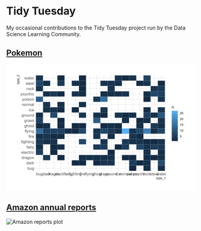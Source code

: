 # Tidy Tuesday
My occasional contributions to the Tidy Tuesday project run by the Data Science Learning Community. 

## [Pokemon](https://github.com/TurnerHaa/tidy-tuesday/blob/main/2025-04-01_Pokemon/README.md)
![Pokemon plot](https://github.com/TurnerHaa/tidy-tuesday/blob/main/2025-04-01_Pokemon/Pokemon.png)

## [Amazon annual reports](https://github.com/TurnerHaa/tidy-tuesday/blob/main/2025-03-25_Amazon_annual_reports/README.md)
![Amazon reports plot](https://github.com/TurnerHaa/tidy-tuesday/blob/main/2025-03-25_Amazon_annual_reports.png)
